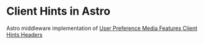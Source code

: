 # Client Hints in Astro

Astro middleware implementation of [User Preference Media Features Client Hints Headers](https://web.dev/user-preference-media-features-headers/)
